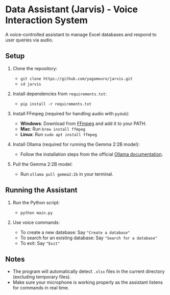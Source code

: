 # Data Assistant (Jarvis) - Voice Interaction System

A voice-controlled assistant to manage Excel databases and respond to user queries via audio.

## Setup

1. Clone the repository:
   - `git clone https://github.com/yagomouro/jarvis.git`
   - `cd jarvis`

2. Install dependencies from `requirements.txt`:
   - `pip install -r requirements.txt`

3. Install FFmpeg (required for handling audio with `pydub`):
   - **Windows**: Download from [FFmpeg](https://ffmpeg.org/download.html) and add it to your PATH.
   - **Mac**: Run `brew install ffmpeg`
   - **Linux**: Run `sudo apt install ffmpeg`

4. Install Ollama (required for running the Gemma 2:2B model):
   - Follow the installation steps from the official [Ollama documentation](https://ollama.com/download).

5. Pull the Gemma 2:2B model:
   - Run `ollama pull gemma2:2b` in your terminal.

## Running the Assistant

1. Run the Python script:
   - `python main.py`

2. Use voice commands:
   - To create a new database: Say `"Create a database"`
   - To search for an existing database: Say `"Search for a database"`
   - To exit: Say `"Exit"`

## Notes

- The program will automatically detect `.xlsx` files in the current directory (excluding temporary files).
- Make sure your microphone is working properly as the assistant listens for commands in real time.
